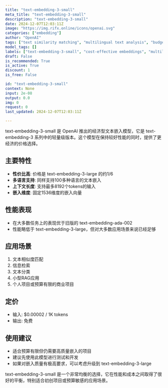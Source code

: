 ```yaml
---
title: "text-embedding-3-small"
meta_title: "text-embedding-3-small"
description: "text-embedding-3-small"
date: 2024-12-07T12:03:11Z
image: "https://img.rifx.online/icons/openai.svg"
categories: ["embedding"]
author: "OpenAI"
tags: ["text similarity matching", "multilingual text analysis", "budget-friendly NLP", "cost-effective embeddings", "text-embedding-3-small", "OpenAI"]
model_tags: []
labels: ["text-embedding-3-small", "cost-effective embeddings", "multilingual text analysis", "text similarity matching", "budget-friendly NLP"]
draft: False
is_recommended: True
is_active: True
discount: 1
is_free: False

id: "text-embedding-3-small"
context: None
input: 2e-08
output: 0.0
img: 0
request: 0
last_updated: 2024-12-07T12:03:11Z

---
```



text-embedding-3-small 是 OpenAI 推出的经济型文本嵌入模型，它是 text-embedding-3 系列中的轻量级版本。这个模型在保持较好性能的同时，提供了更经济的价格选择。

## 主要特性

- **性价比高**: 价格是 text-embedding-3-large 的约1/6
- **多语言支持**: 同样支持100多种语言的文本嵌入
- **上下文长度**: 支持最多8192个tokens的输入
- **嵌入维度**: 固定1536维度的嵌入向量

## 性能表现

- 在大多数任务上的表现优于旧版的 text-embedding-ada-002
- 性能略低于 text-embedding-3-large，但对大多数应用场景来说已经足够

## 应用场景

1. 文本相似度匹配
2. 信息检索
3. 文本分类
4. 小型RAG应用
5. 个人项目或预算有限的商业项目

## 定价

- 输入: $0.00002 / 1K tokens
- 输出: 免费

## 使用建议

- 适合预算有限但仍需要高质量嵌入的项目
- 建议先使用此模型进行测试和开发
- 如果对嵌入质量有极高要求，可以考虑升级到 text-embedding-3-large

text-embedding-3-small 是一个非常均衡的选择，它在性能和成本之间取得了很好的平衡，特别适合初创项目或预算敏感的应用场景。

